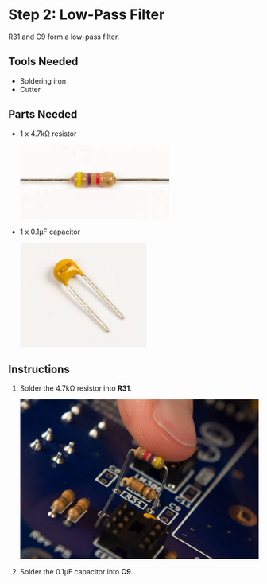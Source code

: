 # Step 2: Low-Pass Filter

R31 and C9 form a low-pass filter.

## Tools Needed

- Soldering iron
- Cutter

## Parts Needed

- 1 x 4.7kΩ resistor

  ![](images/15302727.jpg)

- 1 x 0.1μF capacitor

  ![](images/15302729.jpg?width=250)

## Instructions

1.  Solder the 4.7kΩ resistor into **R31**.

    ![](images/15302735.jpg?width=500)

2.  Solder the 0.1μF capacitor into **C9**.

    <!-- INSERT PICTURE OF CAPACITOR BEING INSERTED INTO PLACE. -->
